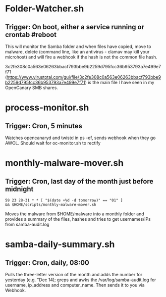 # Folder-Watcher.sh
## Trigger: On boot, either a service running or crontab #reboot
This will monitor the Samba folder and when files have copied, move to malware, delete (command line, like an antivirus - clamav may kill your microhost) and will fire a webhook if the hash is not the common file hash.

3c2fe308c0a563e06263bbacf793bbe9b2259d795fcc36b953793a7e499e7f71 (https://www.virustotal.com/gui/file/3c2fe308c0a563e06263bbacf793bbe9b2259d795fcc36b953793a7e499e7f71) is the main file I have seen in my OpenCanary SMB shares.

# process-monitor.sh
## Trigger: Cron, 5 minutes
Watches opencanaryd and twistd in ps -ef, sends webhook when they go AWOL.  Should wait for oc-monitor.sh to rectify

# monthly-malware-mover.sh
## Trigger: Cron, last day of the month just before midnight
<code>59 23 28-31 * * [ "$(date +\%d -d tomorrow)" == "01" ] && $HOME/scripts/monthly-malware-mover.sh</code>

Moves the malware from $HOME/malware into a monthly folder and provides a summary of the files, hashes and tries to get usernames/IPs from samba-audit.log

# samba-daily-summary.sh
## Trigger: Cron, daily, 08:00 
Pulls the three-letter version of the month and adds the number for yesterday (e.g. "Dec 14); greps and awks the /var/log/samba-audit.log for username, ip_address and computer_name.  Then sends it to you via Webhook.
